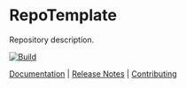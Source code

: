 # RepoTemplate

Repository description.

[![Build](https://github.com/FacilityApi/RepoTemplate/workflows/Build/badge.svg)](https://github.com/FacilityApi/RepoTemplate/actions?query=workflow%3ABuild)

[Documentation](https://facilityapi.github.io/) | [Release Notes](https://github.com/FacilityApi/RepoTemplate/blob/master/ReleaseNotes.md) | [Contributing](https://github.com/FacilityApi/RepoTemplate/blob/master/CONTRIBUTING.md)
